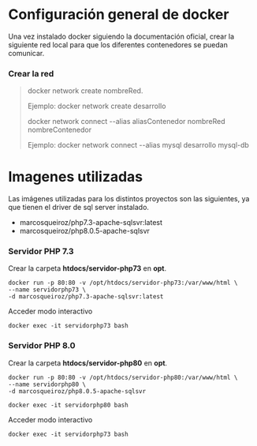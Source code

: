 # Configuración general de docker
Una vez instalado docker siguiendo la documentación oficial, crear la siguiente red local para que los diferentes contenedores se puedan comunicar.

### Crear la red

> docker network create nombreRed.
>
> Ejemplo: docker network create desarrollo
>
> docker network connect --alias aliasContenedor nombreRed nombreContenedor
>
> Ejemplo: docker network connect --alias mysql desarrollo mysql-db

# Imagenes utilizadas
Las imágenes utilizadas para los distintos proyectos son las siguientes, ya que tienen el driver de sql server instalado.
- marcosqueiroz/php7.3-apache-sqlsvr:latest
- marcosqueiroz/php8.0.5-apache-sqlsvr

### Servidor PHP 7.3
Crear la carpeta **htdocs/servidor-php73** en **opt**.

```
docker run -p 80:80 -v /opt/htdocs/servidor-php73:/var/www/html \
--name servidorphp73 \
-d marcosqueiroz/php7.3-apache-sqlsvr:latest
```
Acceder modo interactivo
```
docker exec -it servidorphp73 bash
```

### Servidor PHP 8.0
Crear la carpeta **htdocs/servidor-php80** en **opt**.

```
docker run -p 80:80 -v /opt/htdocs/servidor-php80:/var/www/html \
--name servidorphp80 \
-d marcosqueiroz/php8.0.5-apache-sqlsvr

docker exec -it servidorphp80 bash
```

Acceder modo interactivo
```
docker exec -it servidorphp73 bash
```